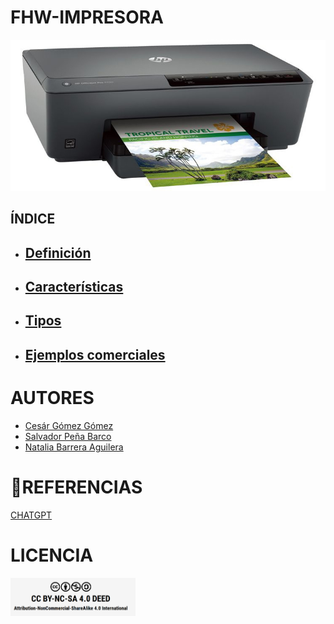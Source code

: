 # FHW-IMPRESORA
![imagen](/img/impresora.jpg)
## ÍNDICE
* ## [Definición](Definicion_impresoras.md) 
* ## [Características](Caracteristicas_impresora.md)
* ## [Tipos](Tipos_impresora.md)
* ## [Ejemplos comerciales](Ejemplos_impresora.md)

# AUTORES
* [Cesár Gómez Gómez](https://github.com/CGoGomez) 
* [Salvador Peña Barco](https://github.com/salvaa05)
* [Natalia Barrera Aguilera](https://github.com/Nathillas)

# :book:REFERENCIAS
[CHATGPT](https://chat.openai.com) 

# LICENCIA
<img src="/img/licencia.png" width="200px">





